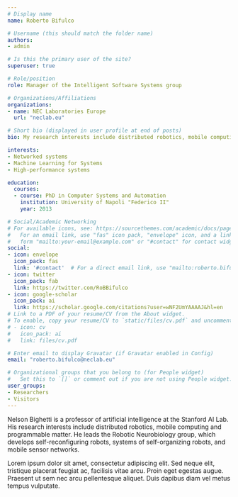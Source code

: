 ```yaml
---
# Display name
name: Roberto Bifulco

# Username (this should match the folder name)
authors:
- admin

# Is this the primary user of the site?
superuser: true

# Role/position
role: Manager of the Intelligent Software Systems group

# Organizations/Affiliations
organizations:
- name: NEC Laboratories Europe
  url: "neclab.eu"

# Short bio (displayed in user profile at end of posts)
bio: My research interests include distributed robotics, mobile computing and programmable matter.

interests:
- Networked systems
- Machine Learning for Systems
- High-performance systems

education:
  courses:
  - course: PhD in Computer Systems and Automation
    institution: University of Napoli "Federico II"
    year: 2013

# Social/Academic Networking
# For available icons, see: https://sourcethemes.com/academic/docs/page-builder/#icons
#   For an email link, use "fas" icon pack, "envelope" icon, and a link in the
#   form "mailto:your-email@example.com" or "#contact" for contact widget.
social:
- icon: envelope
  icon_pack: fas
  link: '#contact'  # For a direct email link, use "mailto:roberto.bifulco@neclab.eu".
- icon: twitter
  icon_pack: fab
  link: https://twitter.com/RoBBifulco
- icon: google-scholar
  icon_pack: ai
  link: https://scholar.google.com/citations?user=wNF2UmYAAAAJ&hl=en 
# Link to a PDF of your resume/CV from the About widget.
# To enable, copy your resume/CV to `static/files/cv.pdf` and uncomment the lines below.
# - icon: cv
#   icon_pack: ai
#   link: files/cv.pdf

# Enter email to display Gravatar (if Gravatar enabled in Config)
email: "roberto.bifulco@neclab.eu"

# Organizational groups that you belong to (for People widget)
#   Set this to `[]` or comment out if you are not using People widget.
user_groups:
- Researchers
- Visitors
---
```


Nelson Bighetti is a professor of artificial intelligence at the Stanford AI Lab. His research interests include distributed robotics, mobile computing and programmable matter. He leads the Robotic Neurobiology group, which develops self-reconfiguring robots, systems of self-organizing robots, and mobile sensor networks.

Lorem ipsum dolor sit amet, consectetur adipiscing elit. Sed neque elit, tristique placerat feugiat ac, facilisis vitae arcu. Proin eget egestas augue. Praesent ut sem nec arcu pellentesque aliquet. Duis dapibus diam vel metus tempus vulputate.
